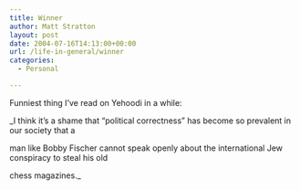 ```yaml
---
title: Winner
author: Matt Stratton
layout: post
date: 2004-07-16T14:13:00+00:00
url: /life-in-general/winner
categories:
  - Personal

---
```

Funniest thing I&#8217;ve read on Yehoodi in a while:

_I think it&#8217;s a shame that &#8220;political correctness&#8221; has become so prevalent in our society that a
  
man like Bobby Fischer cannot speak openly about the international Jew conspiracy to steal his old
  
chess magazines._